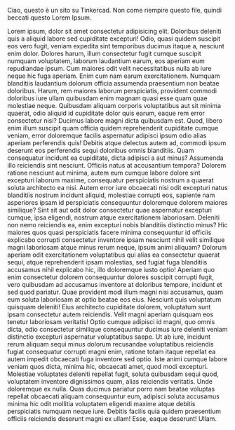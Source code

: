 Ciao, questo è un sito su Tinkercad. Non come riempire questo file, quindi beccati questo Lorem Ipsum.

Lorem ipsum, dolor sit amet consectetur adipisicing elit. Doloribus deleniti quis a aliquid labore sed cupiditate excepturi! Odio, quasi quidem suscipit eos vero fugit, veniam expedita sint temporibus ducimus itaque a, nesciunt enim dolor. Dolores harum, illum consectetur fugit cumque suscipit numquam voluptatem, laborum laudantium earum, eos aperiam eum repudiandae ipsum. Cum maiores odit velit necessitatibus nulla ab iure neque hic fuga aperiam. Enim cum nam earum exercitationem. Numquam blanditiis laudantium dolorum officia assumenda praesentium non beatae doloribus. Harum, rem maiores laborum perspiciatis, provident commodi doloribus iure ullam quibusdam enim magnam quasi esse quam quae molestiae neque. Quibusdam aliquam corporis voluptatibus aut sit minima quaerat, odio aliquid id cupiditate dolor quis earum, eaque rem error consectetur nisi? Ducimus labore magni dicta quibusdam est. Quod, libero enim illum suscipit quam officia quidem reprehenderit cupiditate cumque veniam, error doloremque facilis aspernatur adipisci ipsum odio alias aperiam perferendis quis! Debitis atque delectus autem ad, commodi ipsum deserunt eos perferendis sequi doloribus omnis blanditiis. Quam consequatur incidunt ea cupiditate, dicta adipisci a aut minus? Assumenda illo reiciendis sint nesciunt. Officiis natus at accusantium tempora? Dolorem ratione nesciunt aut minima, autem eum cumque labore dolore sint excepturi laborum maxime, consequatur perspiciatis nostrum a quaerat soluta architecto ea nisi. Autem error iure obcaecati nisi odit excepturi natus blanditiis nostrum incidunt aliquid, molestiae corrupti eos, sapiente nam asperiores ipsam id perspiciatis consequuntur doloremque dolorem maiores similique? Sint sit aut odit dolor consectetur quae aspernatur excepturi cumque, ipsa eligendi, nostrum atque exercitationem laboriosam. Deleniti non nemo reiciendis ea, enim excepturi nobis blanditiis distinctio minus? Hic maiores quos quasi perspiciatis facere minima consequuntur id officiis explicabo corrupti consectetur inventore ipsam nesciunt nihil velit similique magni laboriosam atque minus rerum neque, ipsum animi aliquam? Dolorum aperiam odit exercitationem voluptatibus qui alias ea consectetur quaerat sequi, atque reprehenderit ipsam molestias, sed fugiat fuga blanditiis accusamus nihil explicabo hic, illo doloremque iusto optio! Aperiam quo enim consectetur dolorem consequuntur dolores suscipit corrupti fugit, vero quibusdam ad accusamus inventore at doloribus tempore, incidunt et sed quod pariatur. Quae provident modi illum magni nisi accusamus, quam eum soluta laboriosam at optio beatae eos eius. Nesciunt quis voluptatum quisquam deleniti! Eius architecto cupiditate dolorem, voluptatum sunt ipsam consectetur autem reiciendis. Velit magni aperiam quisquam eos tenetur laboriosam veritatis! Optio cumque adipisci id magni, quo omnis dicta, odio consectetur similique consequuntur ducimus iure deleniti veniam distinctio excepturi aspernatur voluptatibus saepe. Ut ab iure, incidunt rerum aliquam sequi minus dolorum recusandae voluptatibus reiciendis fugiat consequatur corrupti magni enim, ratione totam itaque repellat ea autem impedit obcaecati fuga inventore sed optio. Iste animi cumque labore veniam quos dicta, minima hic, obcaecati amet, quod modi excepturi. Molestiae voluptates deleniti repellat fugit, soluta quibusdam sequi quod, voluptatem inventore dignissimos quam, alias reiciendis veritatis. Unde doloremque ex nulla. Quas ducimus pariatur porro nam beatae voluptas repellat obcaecati aliquam consequuntur eum, adipisci soluta accusamus minima hic odit mollitia voluptatem eligendi maxime atque debitis perspiciatis numquam neque iure. Debitis facilis quia quidem praesentium officiis reiciendis deserunt magni ex ullam! Esse, eaque deserunt! Ullam.